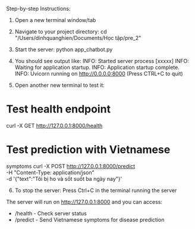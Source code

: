 Step-by-step Instructions:

  1. Open a new terminal window/tab

  2. Navigate to your project 
  directory:
  cd
  "/Users/dinhquanghien/Documents/Học 
  tập/pre_2"

  3. Start the server:
  python app_chatbot.py

  4. You should see output like:
  INFO:     Started server process
  [xxxxx]
  INFO:     Waiting for application
  startup.
  INFO:     Application startup
  complete.
  INFO:     Uvicorn running on
  http://0.0.0.0:8000 (Press CTRL+C to
  quit)

  5. Open another new terminal to test 
  it:
  # Test health endpoint
  curl -X GET http://127.0.0.1:8000/health


  # Test prediction with Vietnamese 
  symptoms
  curl -X POST http://127.0.0.1:8000/predict \
  -H "Content-Type: application/json" \
  -d '{"text":"Tôi bị ho và sốt suốt ba ngày nay"}'


  6. To stop the server: Press Ctrl+C
  in the terminal running the server

  The server will run on
  http://127.0.0.1:8000 and you can
  access:
  - /health - Check server status
  - /predict - Send Vietnamese symptoms
   for disease prediction
